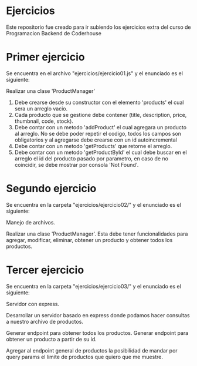 # Ejercicios

Este repositorio fue creado para ir subiendo los ejercicios extra del curso de Programacion Backend de Coderhouse

# Primer ejercicio

Se encuentra en el archivo "ejercicios/ejercicio01.js" y el enunciado es el siguiente:

Realizar una clase 'ProductManager'

1. Debe crearse desde su constructor con el elemento 'products' el cual sera un arreglo vacio.
2. Cada producto que se gestione debe contener (title, description, price, thumbnail, code, stock).
3. Debe contar con un metodo 'addProduct' el cual agregara un producto al arreglo. No se debe poder repetir el codigo, todos los campos son obligatorios y al agregarse debe crearse con un id autoincremental
4. Debe contar con un metodo 'getProducts' que retorne el arreglo.
5. Debe contar con un metodo 'getProductById' el cual debe buscar en el arreglo el id del producto pasado por parametro, en caso de no coincidir, se debe mostrar por consola 'Not Found'.

# Segundo ejercicio

Se encuentra en la carpeta "ejercicios/ejercicio02/" y el enunciado es el siguiente:

Manejo de archivos.

Realizar una clase 'ProductManager'. Esta debe tener funcionalidades para agregar, modificar, eliminar, obtener un producto y obtener todos los productos.


# Tercer ejercicio

Se encuentra en la carpeta "ejercicios/ejercicio03/" y el enunciado es el siguiente: 

Servidor con express.

Desarrollar un servidor basado en express donde podamos hacer consultas a nuestro archivo de productos. 

Generar endpoint para obtener todos los productos. 
Generar endpoint para obtener un producto a partir de su id. 

Agregar al endpoint general de productos la posibilidad de mandar por query params el limite de productos que quiero que me muestre. 
